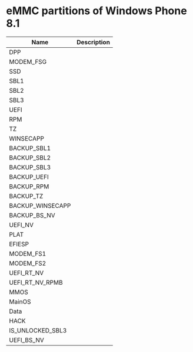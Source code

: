 # eMMC partitions of Windows Phone 8.1

| Name            | Description |
|-----------------|-------------|
|DPP              | |
|MODEM_FSG        | |
|SSD              | |
|SBL1             | |
|SBL2             | |
|SBL3             | |
|UEFI             | |
|RPM              | |
|TZ               | |
|WINSECAPP        | |
|BACKUP_SBL1      | |
|BACKUP_SBL2      | |
|BACKUP_SBL3      | |
|BACKUP_UEFI      | |
|BACKUP_RPM       | |
|BACKUP_TZ        | |
|BACKUP_WINSECAPP | |
|BACKUP_BS_NV     | |
|UEFI_NV          | |
|PLAT             | |
|EFIESP           | |
|MODEM_FS1        | |
|MODEM_FS2        | |
|UEFI_RT_NV       | |
|UEFI_RT_NV_RPMB  | |
|MMOS             | |
|MainOS           | |
|Data             | |
|HACK             | |
|IS_UNLOCKED_SBL3 | |
|UEFI_BS_NV       | |

